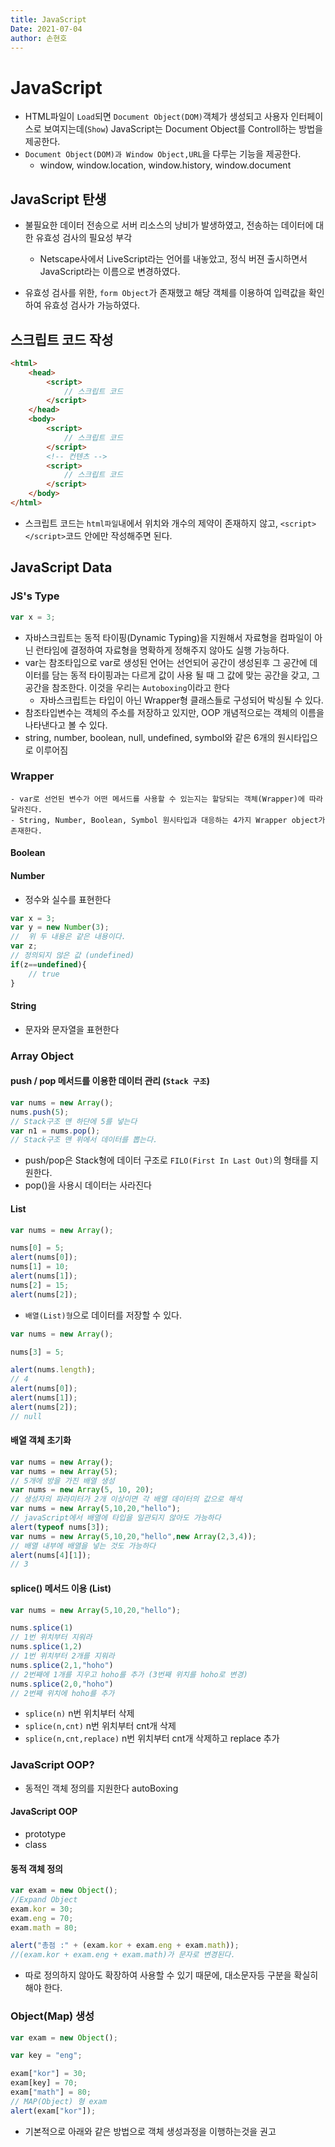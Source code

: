 ```yaml
---
title: JavaScript
Date: 2021-07-04
author: 손현호
---
```


# JavaScript

- HTML파일이 `Load`되면 `Document Object(DOM)`객체가 생성되고 사용자 인터페이스로 보여지는데(`Show`) JavaScript는 Document Object를 Controll하는 방법을 제공한다.
- `Document Object(DOM)과 Window Object,URL`을 다루는 기능을 제공한다.
    - window, window.location, window.history, window.document


## JavaScript 탄생

-  불필요한 데이터 전송으로 서버 리소스의 낭비가 발생하였고, 전송하는 데이터에 대한 유효성 검사의 필요성 부각
    - Netscape사에서 LiveScript라는 언어를 내놓았고, 정식 버젼 출시하면서 JavaScript라는 이름으로 변경하였다.

- 유효성 검사를 위한, `form Object`가 존재했고 해당 객체를 이용하여 입력값을 확인하여 유효성 검사가 가능하였다.




## 스크립트 코드 작성

```html
<html>
    <head>
        <script>
            // 스크립트 코드
        </script>
    </head>
    <body>
        <script>
            // 스크립트 코드
        </script>
        <!-- 컨텐츠 -->
        <script>
            // 스크립트 코드
        </script>
    </body>
</html>
```
- 스크립트 코드는 `html파일`내에서 위치와 개수의 제약이 존재하지 않고, `<script></script>`코드 안에만 작성해주면 된다.


## JavaScript Data

### JS's Type
```JavaScript
var x = 3;
```
- 자바스크립트는 동적 타이핑(Dynamic Typing)을 지원해서 자료형을 컴파일이 아닌 런타임에 결정하여 자료형을 명확하게 정해주지 않아도 실행 가능하다.
- var는 참조타입으로 var로 생성된 언어는 선언되어 공간이 생성된후 그 공간에 데이터를 담는 동적 타이핑과는 다르게 값이 사용 될 때 그 값에 맞는 공간을 갖고, 그 공간을 참조한다. 이것을 우리는 `Autoboxing`이라고 한다
    - 자바스크립트는 타입이 아닌 Wrapper형 클래스들로 구성되어 박싱될 수 있다. 
- 참조타입변수는 객체의 주소를 저장하고 있지만, OOP 개념적으로는 객체의 이름을 나타낸다고 볼 수 있다.
- string, number, boolean, null, undefined, symbol와 같은 6개의 원시타입으로 이루어짐


### Wrapper
    - var로 선언된 변수가 어떤 메서드를 사용할 수 있는지는 할당되는 객체(Wrapper)에 따라 달라진다.
    - String, Number, Boolean, Symbol 원시타입과 대응하는 4가지 Wrapper object가 존재한다.

#### Boolean

#### Number
- 정수와 실수를 표현한다
```javascript
var x = 3;
var y = new Number(3);
//  위 두 내용은 같은 내용이다.
var z; 
// 정의되지 않은 값 (undefined)
if(z==undefined){
    // true
} 
```
#### String
- 문자와 문자열을 표현한다



### Array Object

####  push / pop 메서드를 이용한 데이터 관리 (`Stack 구조`)
```javascript
var nums = new Array();
nums.push(5);
// Stack구조 맨 하단에 5를 넣는다
var n1 = nums.pop();
// Stack구조 맨 위에서 데이터를 뽑는다.
```
- push/pop은 Stack형에 데이터 구조로 `FILO(First In Last Out)`의 형태를 지원한다.
- pop()을 사용시 데이터는 사라진다

#### List
```javascript
var nums = new Array();

nums[0] = 5;
alert(nums[0]);
nums[1] = 10;
alert(nums[1]);
nums[2] = 15;
alert(nums[2]);
```
- `배열(List)형`으로 데이터를 저장할 수 있다.

```javascript
var nums = new Array();

nums[3] = 5;

alert(nums.length);
// 4
alert(nums[0]);
alert(nums[1]);
alert(nums[2]);
// null
```

#### 배열 객체 초기화

```js
var nums = new Array();
var nums = new Array(5);
// 5개에 방을 가진 배열 생성
var nums = new Array(5, 10, 20);
// 생성자의 파라미터가 2개 이상이면 각 배열 데이터의 값으로 해석
var nums = new Array(5,10,20,"hello");
// javaScript에서 배열에 타입을 일관되지 않아도 가능하다
alert(typeof nums[3]);
var nums = new Array(5,10,20,"hello",new Array(2,3,4));
// 배열 내부에 배열을 넣는 것도 가능하다
alert(nums[4][1]);
// 3
```

#### splice() 메서드 이용 (List)
```js
var nums = new Array(5,10,20,"hello");

nums.splice(1)
// 1번 위치부터 지워라
nums.splice(1,2)
// 1번 위치부터 2개를 지워라
nums.splice(2,1,"hoho")
// 2번째에 1개를 지우고 hoho를 추가 (3번째 위치를 hoho로 변경)
nums.splice(2,0,"hoho")
// 2번째 위치에 hoho를 추가
```
- `splice(n)` n번 위치부터  삭제
- `splice(n,cnt)` n번 위치부터 cnt개 삭제
- `splice(n,cnt,replace)` n번 위치부터 cnt개 삭제하고 replace 추가


### JavaScript OOP?
- 동적인 객체 정의를 지원한다 autoBoxing

#### JavaScript OOP
- prototype
- class

#### 동적 객체 정의
```js
var exam = new Object();
//Expand Object
exam.kor = 30;
exam.eng = 70;
exam.math = 80;

alert("총점 :" + (exam.kor + exam.eng + exam.math));
//(exam.kor + exam.eng + exam.math)가 문자로 변경된다.
```
- 따로 정의하지 않아도 확장하여 사용할 수 있기 때문에, 대소문자등 구분을 확실히 해야 한다.

### Object(Map) 생성

```js
var exam = new Object();

var key = "eng";

exam["kor"] = 30;
exam[key] = 70;
exam["math"] = 80;
// MAP(Object) 형 exam
alert(exam["kor"]);
```
- 기본적으로 아래와 같은 방법으로 객체 생성과정을 이행하는것을 권고









